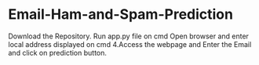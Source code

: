 # Email-Ham-and-Spam-Prediction

Download the Repository.
Run app.py file on cmd 
Open browser and enter local address displayed on cmd 4.Access the webpage and Enter the Email and click on prediction button.
